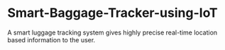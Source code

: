 # Smart-Baggage-Tracker-using-IoT
A smart luggage tracking system gives highly precise real-time location based information to the user.
